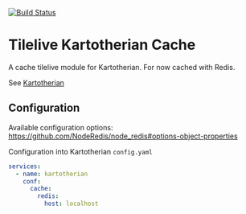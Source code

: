 [![Build Status](https://travis-ci.org/frodrigo/tilelive_kartotherian_cache.svg?branch=master)](https://travis-ci.org/frodrigo/tilelive_kartotherian_cache)

# Tilelive Kartotherian Cache
A cache tilelive module for Kartotherian. For now cached with Redis.

See [Kartotherian](https://github.com/kartotherian/kartotherian)

## Configuration

Available configuration options: https://github.com/NodeRedis/node_redis#options-object-properties

Configuration into Kartotherian `config.yaml`
```yaml
services:
  - name: kartotherian
    conf:
      cache:
        redis:
          host: localhost
```
